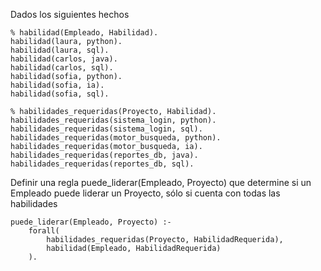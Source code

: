 Dados los siguientes hechos

    % habilidad(Empleado, Habilidad).
    habilidad(laura, python).
    habilidad(laura, sql).
    habilidad(carlos, java).
    habilidad(carlos, sql).
    habilidad(sofia, python).
    habilidad(sofia, ia).
    habilidad(sofia, sql).

    % habilidades_requeridas(Proyecto, Habilidad).
    habilidades_requeridas(sistema_login, python).
    habilidades_requeridas(sistema_login, sql).
    habilidades_requeridas(motor_busqueda, python).
    habilidades_requeridas(motor_busqueda, ia).
    habilidades_requeridas(reportes_db, java).
    habilidades_requeridas(reportes_db, sql).

Definir una regla puede_liderar(Empleado, Proyecto) que determine si un Empleado puede liderar un Proyecto, sólo si cuenta con todas las habilidades

    puede_liderar(Empleado, Proyecto) :-
        forall(
            habilidades_requeridas(Proyecto, HabilidadRequerida),
            habilidad(Empleado, HabilidadRequerida)
        ).